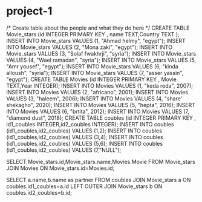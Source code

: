 # project-1
/* Create table about the people and what they do here */
CREATE TABLE Movie_stars (id INTEGER PRIMARY KEY , name TEXT,Country TEXT ); 
INSERT INTO Movie_stars VALUES (1, "Ahmad helmy", "egypt");
INSERT INTO Movie_stars VALUES (2, "Mona zaki", "egypt");
INSERT INTO Movie_stars VALUES (3, "Solaf fwakhrji", "syria");
INSERT INTO Movie_stars VALUES (4, "Wael ramadan", "syria");
INSERT INTO Movie_stars VALUES (5, "Amr yousef", "egypt");
INSERT INTO Movie_stars VALUES (6, "kinda alloush", "syria");
INSERT INTO Movie_stars VALUES (7, "asser yassin", "egypt");
CREATE TABLE Movies (id INTEGER PRIMARY KEY , Movie TEXT,Year INTEGER);
INSERT INTO Movies VALUES (1, "keda reda", 2007);
INSERT INTO Movies VALUES (2, "africano", 2001);
INSERT INTO Movies VALUES (3, "haleem", 2006);
INSERT INTO Movies VALUES (4, "share' shekagho", 2020);
INSERT INTO Movies VALUES (5, "hepta", 2016);
INSERT INTO Movies VALUES (6, "brtita", 2012);
INSERT INTO Movies VALUES (7, "diamond dust", 2018);
CREATE TABLE coubles (id INTEGER PRIMARY KEY , id1_coubles INTEGER,id2_coubles INTEGER);
INSERT INTO coubles (id1_coubles,id2_coubles) VALUES (1,2); 
INSERT INTO coubles (id1_coubles,id2_coubles) VALUES (3,4); 
INSERT INTO coubles (id1_coubles,id2_coubles) VALUES (5,6);
INSERT INTO coubles (id1_coubles,id2_coubles) VALUES (7,"NULL");

SELECT Movie_stars.id,Movie_stars.name,Movies.Movie FROM Movie_stars
JOIN Movies
ON Movie_stars.id=Movies.id;


SELECT a.name,b.name as partner FROM coubles
JOIN Movie_stars a
ON coubles.id1_coubles=a.id
LEFT OUTER JOIN Movie_stars b
ON coubles.id2_coubles=b.id;
